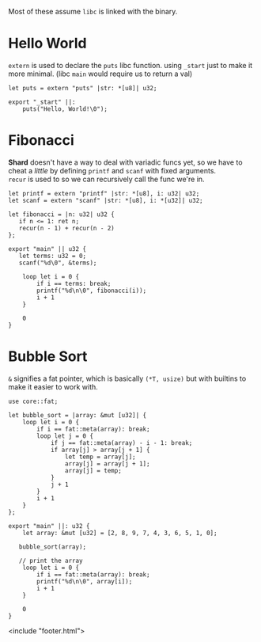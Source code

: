 <link href="/style/style.css" rel="stylesheet"/>
<include "header.html">

Most of these assume `libc` is linked with the binary.

# Hello World
`extern` is used to declare the `puts` libc function.
using `_start` just to make it more minimal. (libc `main` would require us to return a val)
```
let puts = extern "puts" |str: *[u8]| u32;

export "_start" ||:
	puts("Hello, World!\0");
```


# Fibonacci
**Shard** doesn't have a way to deal with variadic funcs yet, so we have to
cheat a *little* by defining `printf` and `scanf` with fixed arguments.  
`recur` is used to so we can recursively call the func we're in.
```
let printf = extern "printf" |str: *[u8], i: u32| u32;
let scanf = extern "scanf" |str: *[u8], i: *[u32]| u32;

let fibonacci = |n: u32| u32 {
   if n <= 1: ret n;
   recur(n - 1) + recur(n - 2)
};

export "main" || u32 {
   let terms: u32 = 0;
   scanf("%d\0", &terms);

	loop let i = 0 {
		if i == terms: break;
		printf("%d\n\0", fibonacci(i));
		i + 1
	}

	0
}
```


# Bubble Sort
`&` signifies a fat pointer, which is basically `(*T, usize)` but with builtins to make it easier to work with.  
```
use core::fat;

let bubble_sort = |array: &mut [u32]| {
	loop let i = 0 {
		if i == fat::meta(array): break;
		loop let j = 0 {
			if j == fat::meta(array) - i - 1: break;
			if array[j] > array[j + 1] {
				let temp = array[j];
				array[j] = array[j + 1];
				array[j] = temp;
			}
			j + 1
		}
		i + 1
	}
};

export "main" ||: u32 {
	let array: &mut [u32] = [2, 8, 9, 7, 4, 3, 6, 5, 1, 0];

   bubble_sort(array);

   // print the array
	loop let i = 0 {
		if i == fat::meta(array): break;
		printf("%d\n\0", array[i]);
		i + 1
	}

	0
}
```

<include "footer.html">
